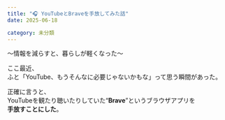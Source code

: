 ```yaml
---
title: "🎧 YouTubeとBraveを手放してみた話"
date: 2025-06-18

category: 未分類
---
```

  
〜情報を減らすと、暮らしが軽くなった〜

ここ最近、  
ふと「YouTube、もうそんなに必要じゃないかもな」って思う瞬間があった。

正確に言うと、  
YouTubeを観たり聴いたりしていた“**Brave**”というブラウザアプリを  
**手放すことにした**。

